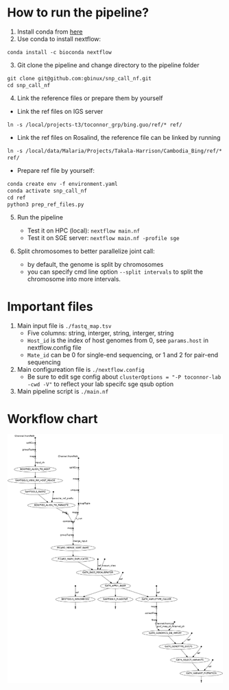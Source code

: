 # How to run the pipeline?

1. Install conda from [here](https://docs.conda.io/en/latest/miniconda.html)
2. Use conda to install nextflow:
```
conda install -c bioconda nextflow
```
3. Git clone the pipeline and change directory to the pipeline folder
```
git clone git@github.com:gbinux/snp_call_nf.git
cd snp_call_nf
```
4. Link the reference files or prepare them by yourself

- Link the ref files on IGS server
```
ln -s /local/projects-t3/toconnor_grp/bing.guo/ref/* ref/
```

- Link the ref files on Rosalind, the reference file can be linked by running
```
ln -s /local/data/Malaria/Projects/Takala-Harrison/Cambodia_Bing/ref/* ref/
```

- Prepare ref file by yourself:
```
conda create env -f environment.yaml
conda activate snp_call_nf
cd ref
python3 prep_ref_files.py
```

5. Run the pipeline
    - Test it on HPC (local): `nextflow main.nf`
    - Test it on SGE server: `nextflow main.nf -profile sge`

6. Split chromosomes to better parallelize joint call:
    - by default, the genome is split by chromosomes
    - you can specify cmd line option `--split intervals` to split the chromosome into more 
    intervals.

# Important files

1. Main input file is `./fastq_map.tsv`
    - Five columns: string, interger, string, interger, string
    - `Host_id` is the index of host genomes from 0, see `params.host` in nextflow.config file
    - `Mate_id` can be 0 for single-end sequencing, or 1 and 2 for pair-end sequencing
2. Main configureation file is `./nextflow.config`
    - Be sure to edit sge config about `clusterOptions = "-P toconnor-lab -cwd -V"` to reflect your lab specifc sge qsub option
3. Main pipeline script is `./main.nf`

# Workflow chart

![flowchar](./flowchart.png)
